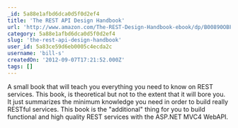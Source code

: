 ```yaml
---
_id: 5a88e1afbd6dca0d5f0d2ef4
title: 'The REST API Design Handbook'
url: 'http://www.amazon.com/The-REST-Design-Handbook-ebook/dp/B00890OBFI'
category: 5a88e1afbd6dca0d5f0d2ef4
slug: 'the-rest-api-design-handbook'
user_id: 5a83ce59d6eb0005c4ecda2c
username: 'bill-s'
createdOn: '2012-09-07T17:21:52.000Z'
tags: []
---
```


A small book that will teach you everything you need to know on REST services. This book, is theoretical but not to the extent that it will bore you. It just summarizes the minimum knowledge you need in order to build really RESTful services. This book is the "additional" thing for you to build functional and high quality REST services with the ASP.NET MVC4 WebAPI.
